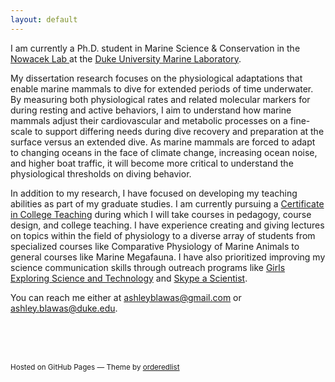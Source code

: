 ```yaml
---
layout: default
---
```




I am currently a Ph.D. student in Marine Science & Conservation in the <a href="https://sites.nicholas.duke.edu/nowacek/">Nowacek Lab </a> at the <a href="https://nicholas.duke.edu/marinelab">Duke University Marine Laboratory</a>. 

My dissertation research focuses on the physiological adaptations that enable marine mammals to dive for extended periods of time underwater. By measuring both physiological rates and related molecular markers for during resting and active behaviors, I aim to understand how marine mammals adjust their cardiovascular and metabolic processes on a fine-scale to support differing needs during dive recovery and preparation at the surface versus an extended dive. As marine mammals are forced to adapt to changing oceans in the face of climate change, increasing ocean noise, and higher boat traffic, it will become more critical to understand the physiological thresholds on diving behavior. 

In addition to my research, I have focused on developing my teaching abilities as part of my graduate studies. I am currently pursuing a <a href="https://gradschool.duke.edu/professional-development/programs/certificate-college-teaching">Certificate in College Teaching</a> during which I will take courses in pedagogy, course design, and college teaching.  I have experience creating and giving lectures on topics within the field of physiology to a diverse array of students from specialized courses like Comparative Physiology of Marine Animals to general courses like Marine Megafauna. I have also prioritized improving my science communication skills through outreach programs like <a href="https://sites.duke.edu/gest/">Girls Exploring Science and Technology</a> and <a href="https://www.skypeascientist.com/">Skype a Scientist</a>. 


You can reach me either at <a href="mailto:ashleyblawas@gmail.com">ashleyblawas@gmail.com</a> or <a href="mailto:ashley.blawas@duke.edu">ashley.blawas@duke.edu</a>.


<br>
<br>
<br>

<small>Hosted on GitHub Pages &mdash; Theme by <a href="https://github.com/orderedlist">orderedlist</a></small>
